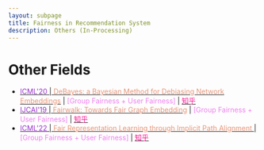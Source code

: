 ```yaml
---
layout: subpage
title: Fairness in Recommendation System
description: Others (In-Processing)
---
```


<!-- - [<font color="DarkOrchid">' </font>\|<font color="DarkSalmon"> </font>]() \| <font color="Violet">[ Fairness +  Fairness]</font> \| [<font color="DeepPink">知乎</font>]() -->



# Other Fields
- [<font color="DarkOrchid">ICML'20 </font>\|<font color="DarkSalmon"> DeBayes: a Bayesian Method for Debiasing Network Embeddings</font>](http://proceedings.mlr.press/v119/buyl20a.html) \| <font color="Violet">[Group Fairness + User Fairness]</font> \| [<font color="DeepPink">知乎</font>](https://zhuanlan.zhihu.com/p/473393092)
- [<font color="DarkOrchid">IJCAI'19 </font>\|<font color="DarkSalmon"> Fairwalk: Towards Fair Graph Embedding</font>](https://www.ijcai.org/Proceedings/2019/456) \| <font color="Violet">[Group Fairness + User Fairness]</font> \| [<font color="DeepPink">知乎</font>](https://zhuanlan.zhihu.com/p/474881123)
- [<font color="DarkOrchid">ICML'22 </font>\|<font color="DarkSalmon"> Fair Representation Learning through Implicit Path Alignment </font>](https://arxiv.org/abs/2205.13316) \| <font color="Violet">[Group Fairness + User Fairness]</font> \| [<font color="DeepPink">知乎</font>](https://zhuanlan.zhihu.com/p/589072873)
